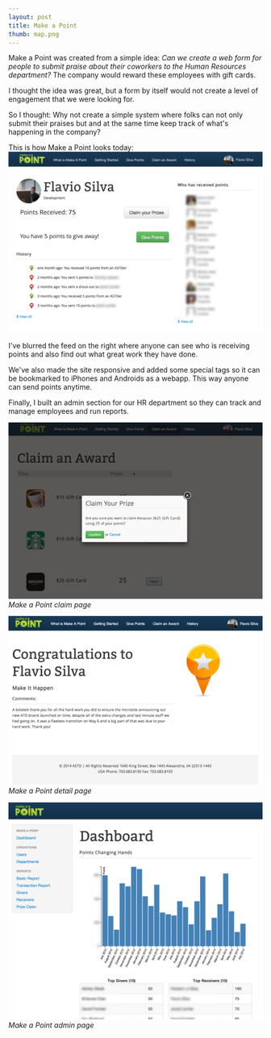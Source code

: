 ```yaml
---
layout: post
title: Make a Point
thumb: map.png
---
```

Make a Point was created from a simple idea:
*Can we create a web form for people to submit praise about their coworkers to the Human Resources department?*
The company would reward these employees with gift cards.

I thought the idea was great, but a form by itself would not create a level
of engagement that we were looking for.

So I thought: Why not create a simple system where folks can not only submit their
praises but and at the same time keep track of what's happening in the company?

This is how Make a Point looks today:
![Make a Point Landing Page](/public/map-landing.png)

I've blurred the feed on the right where anyone can see who is receiving points and also find out what great work they have done.

We've also made the site responsive and added some special tags so it can be
bookmarked to iPhones and Androids as a webapp. This way anyone can send points anytime.

Finally, I built an admin section for our HR department so they can track and
manage employees and run reports.

![Make a Point Claim](/public/map-claim.png)
*Make a Point claim page*

![Make a Point Detail Page](/public/map-detail.png)
*Make a Point detail page*

![Make a Point Admin](/public/map-admin.png)
*Make a Point admin page*
